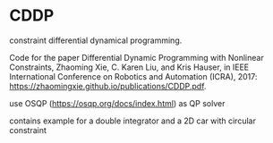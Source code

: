 # CDDP
constraint differential dynamical programming. 

Code for the paper Differential Dynamic Programming with Nonlinear Constraints, Zhaoming Xie, C. Karen Liu, and Kris Hauser, in IEEE International Conference on Robotics and Automation (ICRA), 2017: https://zhaomingxie.github.io/publications/CDDP.pdf.

use OSQP (https://osqp.org/docs/index.html) as QP solver

contains example for a double integrator and a 2D car with circular constraint
